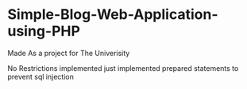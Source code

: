 # Simple-Blog-Web-Application-using-PHP


Made As a project for The Univerisity

No Restrictions implemented just implemented prepared statements to prevent sql injection



